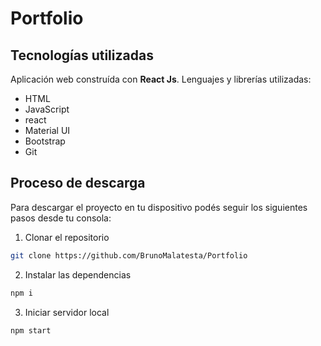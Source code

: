 # Portfolio

## Tecnologías utilizadas

Aplicación web construída con **React Js**. Lenguajes y librerías utilizadas:

* HTML
* JavaScript
* react
* Material UI
* Bootstrap
* Git


## Proceso de descarga

Para descargar el proyecto en tu dispositivo podés seguir los siguientes pasos desde tu consola:

1) Clonar el repositorio
```bash
git clone https://github.com/BrunoMalatesta/Portfolio
```

2) Instalar las dependencias
```bash
npm i
```

3) Iniciar servidor local
```bash
npm start
```
